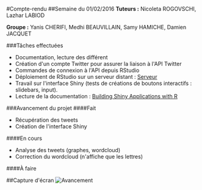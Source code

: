#Compte-rendu
##Semaine du 01/02/2016
**Tuteurs :** Nicoleta ROGOVSCHI, Lazhar LABIOD

**Groupe :** Yanis CHERIFI, Medhi BEAUVILLAIN, Samy HAMICHE, Damien JACQUET

###Tâches effectuées

* Documentation, lecture des différent
* Création d'un compte Twitter pour assurer la liaison à l'API Twitter
* Commandes de connexion à l'API depuis RStudio
* Déploiement de RStudio sur un serveur distant : [Serveur](http://81.4.125.72:8787/)
* Travail sur l'interface Shiny (tests de créations de boutons interactifs : slidebars, input).
* Lecture de la documentation : [Building Shiny Applications with R](http://rstudio.github.io/shiny/tutorial/#welcome)

###Avancement du projet
####Fait
* Récupération des tweets
* Création de l'interface Shiny

####En cours
* Analyse des tweets (graphes, wordcloud)
* Correction du wordcloud (n'affiche que les lettres)

####À faire

##Capture d'écran
![Avancement](http://i.imgur.com/HxCeXlo.png)
